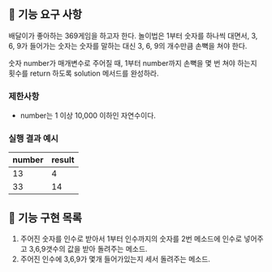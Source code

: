 ## 🚀 기능 요구 사항

배달이가 좋아하는 369게임을 하고자 한다. 놀이법은 1부터 숫자를 하나씩 대면서, 3, 6, 9가 들어가는 숫자는 숫자를 말하는 대신 3, 6, 9의 개수만큼 손뼉을 쳐야 한다.

숫자 number가 매개변수로 주어질 때, 1부터 number까지 손뼉을 몇 번 쳐야 하는지 횟수를 return 하도록 solution 메서드를 완성하라.

### 제한사항

- number는 1 이상 10,000 이하인 자연수이다.

### 실행 결과 예시

| number | result |
| --- | --- |
| 13 | 4 |
| 33 | 14 |



## 🚀 기능 구현 목록
1. 주어진 숫자를 인수로 받아서 1부터 인수까지의 숫자를 2번 메소드에 인수로 넣어주고 3,6,9갯수의 값을 받아 돌려주는 메소드.
2. 주어진 인수에 3,6,9가 몇개 들어가있는지 세서 돌려주는 메소드.
